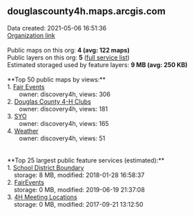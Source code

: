 <h2>douglascounty4h.maps.arcgis.com</h2> Data created: 2021-05-06 16:51:36 <br /><a target='new' href='https://douglascounty4h.maps.arcgis.com'>Organization link</a><br /><br />Public maps on this org: <b>4 (avg: 122 maps)</b><br />Public layers on this org: <b>5 </b>(<a target='new' href='https://services.arcgis.com/gQDjmOucw0WJWraC/ArcGIS/rest/services'>full service list</a>)<br />Estimated storaged used by feature layers: <b>9 MB (avg: 250 KB)</b><br /><br />**Top 50 public maps by views:**<br />  1. <a target='new' href='https://www.arcgis.com/home/item.html?id=06f98fdc611046fc9d4c773c52cceb9a'>Fair Events</a> <br />  &nbsp;&nbsp;&nbsp;&nbsp; &nbsp;&nbsp;owner: discovery4h, views: 306<br />  2. <a target='new' href='https://www.arcgis.com/home/item.html?id=394d9a798fdc44898697bd9a77c9026f'>Douglas County 4-H Clubs</a> <br />  &nbsp;&nbsp;&nbsp;&nbsp; &nbsp;&nbsp;owner: discovery4h, views: 181<br />  3. <a target='new' href='https://www.arcgis.com/home/item.html?id=e996456588164a369d74cb46e5157c38'>SYO</a> <br />  &nbsp;&nbsp;&nbsp;&nbsp; &nbsp;&nbsp;owner: discovery4h, views: 165<br />  4. <a target='new' href='https://www.arcgis.com/home/item.html?id=7704c90b475f4598a5c6644dcac963ab'>Weather</a> <br />  &nbsp;&nbsp;&nbsp;&nbsp; &nbsp;&nbsp;owner: discovery4h, views: 51<br /><br /><br />**Top 25 largest public feature services (estimated):**<br /> 1. <a target='new' href='https://www.arcgis.com/home/item.html?id=1c6c7d5d62b14ae5b02ce63f03188ee1'>School District  Boundary</a><br /> &nbsp;&nbsp;&nbsp;&nbsp;storage: 8 MB, modified: 2018-01-28 16:58:37<br /> 2. <a target='new' href='https://www.arcgis.com/home/item.html?id=dec39712dc0841fa879efff59b67c626'>FairEvents</a><br /> &nbsp;&nbsp;&nbsp;&nbsp;storage: 0 MB, modified: 2019-06-19 21:37:08<br /> 3. <a target='new' href='https://www.arcgis.com/home/item.html?id=9d12d3c17ebc4ad9ad0fe8f9a4fc56b0'>4H Meeting Locations</a><br /> &nbsp;&nbsp;&nbsp;&nbsp;storage: 0 MB, modified: 2017-09-21 13:12:50<br />